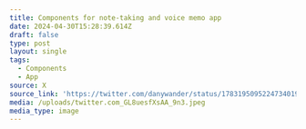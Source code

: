 ```yaml
---
title: Components for note-taking and voice memo app
date: 2024-04-30T15:28:39.614Z
draft: false
type: post
layout: single
tags:
  - Components
  - App
source: X
source_link: 'https://twitter.com/danywander/status/1783195095224734019'
media: /uploads/twitter.com_GL8uesfXsAA_9n3.jpeg
media_type: image
---
```


